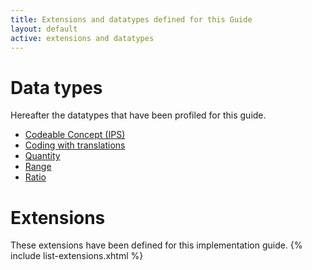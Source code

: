 ```yaml
---
title: Extensions and datatypes defined for this Guide
layout: default
active: extensions and datatypes
---
```


# Data types

Hereafter the datatypes that have been profiled for this guide.

 * [Codeable Concept (IPS)](StructureDefinition-CodeableConcept-uv-ips.xml.html)
 * [Coding with translations](StructureDefinition-Coding-uv-ips.xml.html)
 * [Quantity](StructureDefinition-Quantity-uv-ips.xml.html)
 * [Range](StructureDefinition-Range-uv-ips.xml.html)
 * [Ratio](StructureDefinition-Ratio-uv-ips.xml.html)
 
 
# Extensions

These extensions have been defined for this implementation guide.
{% include list-extensions.xhtml %}
